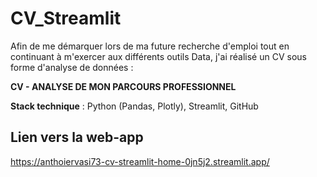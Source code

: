 # CV_Streamlit

Afin de me démarquer lors de ma future recherche d'emploi tout en continuant à m'exercer aux différents outils Data, j'ai réalisé un CV sous forme d'analyse de données :

**CV - ANALYSE DE MON PARCOURS PROFESSIONNEL**

**Stack technique** : Python (Pandas, Plotly), Streamlit, GitHub

## Lien vers la web-app
https://anthoiervasi73-cv-streamlit-home-0jn5j2.streamlit.app/
